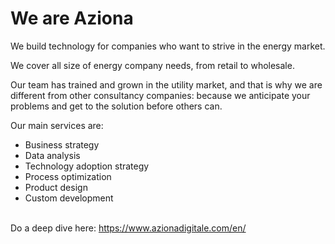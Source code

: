 # We are Aziona
We build technology for companies who want to strive in the energy market.<br>

We cover all size of energy company needs, from retail to wholesale.<br>

Our team has trained and grown in the utility market, and that is why we are different from other consultancy companies: because we anticipate your problems and get to the solution before others can.<br>

Our main services are: <br>
- Business strategy<br>
- Data analysis<br>
- Technology adoption strategy<br>
- Process optimization<br>
- Product design<br>
- Custom development<br><br>

Do a deep dive here: https://www.azionadigitale.com/en/<br><br>
